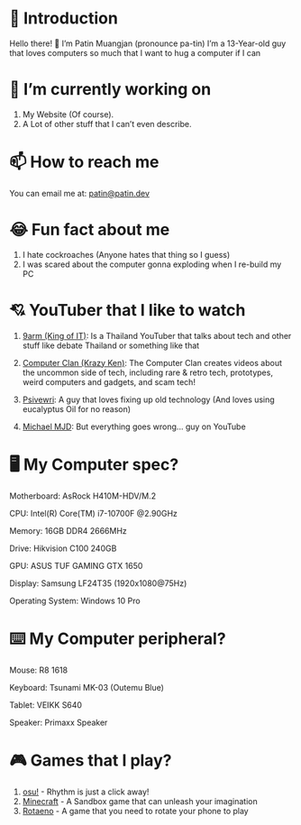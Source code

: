 # 🙏 Introduction

Hello there! 👋 I’m Patin Muangjan (pronounce pa-tin) I’m a 13-Year-old guy that loves computers so much that I want to hug a computer if I can

# 🔭 I’m currently working on

1. My Website (Of course).
2. A Lot of other stuff that I can’t even describe.

# 📫 How to reach me

You can email me at: [patin@patin.dev](mailto:patin@patin.dev)

# 😂 Fun fact about me

1. I hate cockroaches (Anyone hates that thing so I guess)
2. I was scared about the computer gonna exploding when I re-build my PC

# 💘 YouTuber that I like to watch

1. [9arm (King of IT)](https://www.youtube.com/@9arm.): Is a Thailand YouTuber that talks about tech and other stuff like debate Thailand or something like that
2. [Computer Clan (Krazy Ken)](https://www.youtube.com/@ComputerClan): The Computer Clan creates videos about the uncommon side of tech, including rare & retro tech, prototypes, weird computers and gadgets, and scam tech!
3. [Psivewri](https://www.youtube.com/@psivewri): A guy that loves fixing up old technology (And loves using eucalyptus Oil for no reason)

4. [Michael MJD](https://mjd.yt): But everything goes wrong... guy on YouTube

# 🖥️ My Computer spec?

Motherboard: AsRock H410M-HDV/M.2

CPU: Intel(R) Core(TM) i7-10700F @2.90GHz

Memory: 16GB DDR4 2666MHz

Drive: Hikvision C100 240GB

GPU: ASUS TUF GAMING GTX 1650

Display: Samsung LF24T35 (1920x1080@75Hz)

Operating System: Windows 10 Pro

# ⌨️ My Computer peripheral?

Mouse: R8 1618

Keyboard: Tsunami MK-03 (Outemu Blue)

Tablet: VEIKK S640

Speaker: Primaxx Speaker

# 🎮 Games that I play?

1. [osu!](http://osu.ppy.sh) - Rhythm is just a click away!
2. [Minecraft](https://minecraft.net) - A Sandbox game that can unleash your imagination
3. [Rotaeno](https://rotaeno.com) - A game that you need to rotate your phone to play
